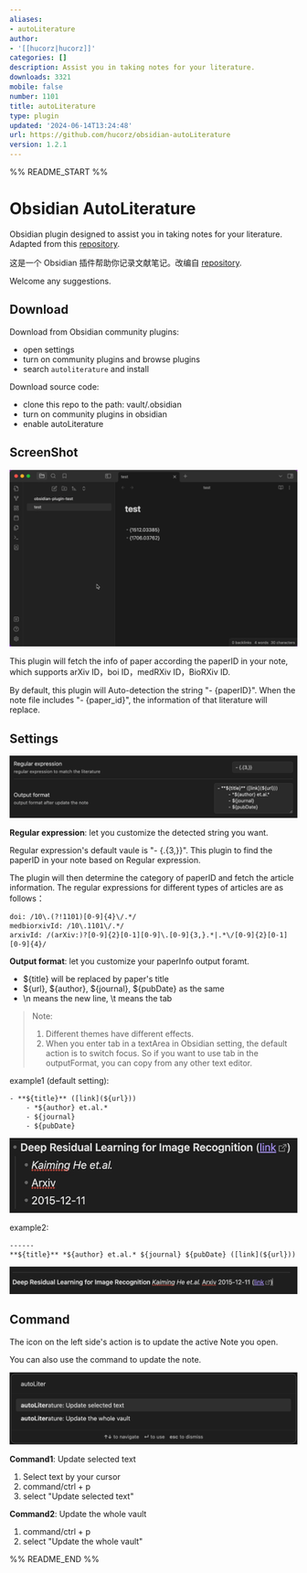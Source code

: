 ```yaml
---
aliases:
- autoLiterature
author:
- '[[hucorz|hucorz]]'
categories: []
description: Assist you in taking notes for your literature.
downloads: 3321
mobile: false
number: 1101
title: autoLiterature
type: plugin
updated: '2024-06-14T13:24:48'
url: https://github.com/hucorz/obsidian-autoLiterature
version: 1.2.1
---
```


%% README_START %%

# Obsidian AutoLiterature

Obsidian plugin designed to assist you in taking notes for your literature. Adapted from this [repository](https://github.com/wilmerwang/autoLiterature).

这是一个 Obsidian 插件帮助你记录文献笔记。改编自 [repository](https://github.com/wilmerwang/autoLiterature).

Welcome any suggestions.

## Download

Download from Obsidian community plugins:

- open settings
- turn on community plugins and browse plugins
- search `autoliterature` and install 

Download source code:

- clone this repo to the path: vault/.obsidian
- turn on community plugins in obsidian
- enable autoLiterature

## ScreenShot

![](https://raw.githubusercontent.com/hucorz/obsidian-autoLiterature/HEAD/imgs/screenshot.gif)

This plugin will fetch the info of paper according the paperID in your note, which supports arXiv ID，boi ID，medRXiv ID，BioRXiv ID.

By default, this plugin will Auto-detection the string "- {paperID}". 
When the note file includes "- {paper_id}", the information of that literature will replace.

## Settings

![settings screenshot](https://raw.githubusercontent.com/hucorz/obsidian-autoLiterature/HEAD/imgs/settings.jpg)

**Regular expression**: let you customize the detected string you want.

Regular expression's default vaule is "- \{.{3,}\}". This plugin to find the paperID in your note based on Regular expression. 

The plugin will then determine the category of paperID and fetch the article information. The regular expressions for different types of articles are as follows：
```
doi: /10\.(?!1101)[0-9]{4}\/.*/
medbiorxivId: /10\.1101\/.*/
arxivId: /(arXiv:)?[0-9]{2}[0-1][0-9]\.[0-9]{3,}.*|.*\/[0-9]{2}[0-1][0-9]{4}/
```

**Output format**: let you customize your paperInfo output foramt. 
- ${title} will be replaced by paper's title
- ${url}, ${author}, ${journal}, ${pubDate} as the same
- \n means the new line, \t means the tab

> Note: 
> 1. Different themes have different effects.
> 2. When you enter tab in a textArea in Obsidian setting, the default action is to switch focus. So if you want to use tab in the outputFormat, you can copy from any other text editor.

example1 (default setting):
```
- **${title}** ([link](${url}))
    - *${author} et.al.*
    - ${journal}
    - ${pubDate}
```

![Alt text](https://raw.githubusercontent.com/hucorz/obsidian-autoLiterature/HEAD/imgs/format_example1.jpg)

example2:
```
------
**${title}** *${author} et.al.* ${journal} ${pubDate} ([link](${url}))
```

![Alt text](https://raw.githubusercontent.com/hucorz/obsidian-autoLiterature/HEAD/imgs/format_example2.jpg)

## Command

The icon on the left side's action is to update the active Note you open.

You can also use the command to update the note.

![CommandList](https://raw.githubusercontent.com/hucorz/obsidian-autoLiterature/HEAD/imgs/CommandList.jpg)

**Command1**: Update selected text

1. Select text by your cursor
2. command/ctrl + p
3. select "Update selected text"

**Command2**: Update the whole vault

1. command/ctrl + p
2. select "Update the whole vault"

%% README_END %%